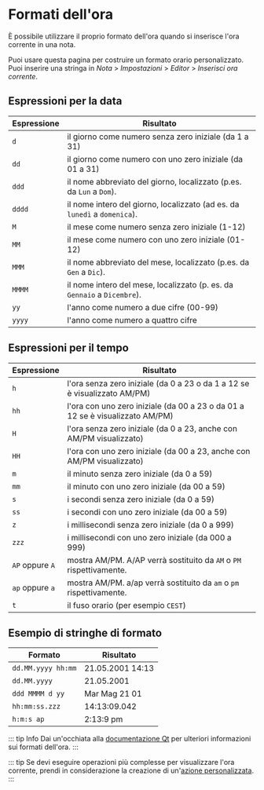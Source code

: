 # Formati dell'ora

È possibile utilizzare il proprio formato dell'ora quando si inserisce l'ora corrente in una nota.

Puoi usare questa pagina per costruire un formato orario personalizzato. Puoi inserire una stringa in _Nota_ > _Impostazioni_ > _Editor_ > _Inserisci ora corrente_.

## Espressioni per la data

| Espressione | Risultato                                                                 |
| ----------- | ------------------------------------------------------------------------- |
| `d`         | il giorno come numero senza zero iniziale (da 1 a 31)                     |
| `dd`        | il giorno come numero con uno zero iniziale (da 01 a 31)                  |
| `ddd`       | il nome abbreviato del giorno, localizzato (p.es. da `Lun` a `Dom`).      |
| `dddd`      | il nome intero del giorno, localizzato (ad es. da `lunedì` a `domenica`). |
| `M`         | il mese come numero senza zero iniziale (1-12)                            |
| `MM`        | il mese come numero con uno zero iniziale (01-12)                         |
| `MMM`       | il nome abbreviato del mese, localizzato (p.es. da `Gen` a `Dic`).        |
| `MMMM`      | il nome intero del mese, localizzato (p. es. da `Gennaio` a `Dicembre`).  |
| `yy`        | l'anno come numero a due cifre (00-99)                                    |
| `yyyy`      | l'anno come numero a quattro cifre                                        |

## Espressioni per il tempo

| Espressione     | Risultato                                                                     |
| --------------- | ----------------------------------------------------------------------------- |
| `h`             | l'ora senza zero iniziale (da 0 a 23 o da 1 a 12 se è visualizzato AM/PM)     |
| `hh`            | l'ora con uno zero iniziale (da 00 a 23 o da 01 a 12 se è visualizzato AM/PM) |
| `H`             | l'ora senza zero iniziale (da 0 a 23, anche con AM/PM visualizzato)           |
| `HH`            | l'ora con uno zero iniziale (da 00 a 23, anche con AM/PM visualizzato)        |
| `m`             | il minuto senza zero iniziale (da 0 a 59)                                     |
| `mm`            | il minuto con uno zero iniziale (da 00 a 59)                                  |
| `s`             | i secondi senza zero iniziale (da 0 a 59)                                     |
| `ss`            | i secondi con uno zero iniziale (da 00 a 59)                                  |
| `z`             | i millisecondi senza zero iniziale (da 0 a 999)                               |
| `zzz`           | i millisecondi con uno zero iniziale (da 000 a 999)                           |
| `AP` oppure `A` | mostra AM/PM. A/AP verrà sostituito da `AM` o `PM` rispettivamente.           |
| `ap` oppure `a` | mostra AM/PM. a/ap verrà sostituito da  `am` o `pm` rispettivamente.          |
| `t`             | il fuso orario (per esempio `CEST`)                                           |

## Esempio di stringhe di formato

| Formato            | Risultato        |
| ------------------ | ---------------- |
| `dd.MM.yyyy hh:mm` | 21.05.2001 14:13 |
| `dd.MM.yyyy`       | 21.05.2001       |
| `ddd MMMM d yy`    | Mar Mag 21 01    |
| `hh:mm:ss.zzz`     | 14:13:09.042     |
| `h:m:s ap`         | 2:13:9 pm        |

::: tip Info
Dai un'occhiata alla [documentazione Qt](http://doc.qt.io/qt-5/qdatetime.html#toString) per ulteriori informazioni sui formati dell'ora.
:::

::: tip
Se devi eseguire operazioni più complesse per visualizzare l'ora corrente, prendi in considerazione la creazione di un'[azione personalizzata](../scripting/methods-and-objects.md#registering-a-custom-action).
:::
